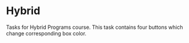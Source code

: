 # Hybrid
Tasks for Hybrid Programs course.
This task contains four buttons which change corresponding box color.

